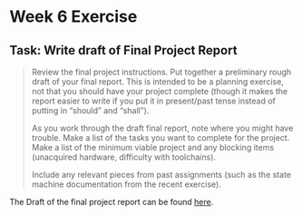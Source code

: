 # Week 6 Exercise

## Task: Write draft of Final Project Report
> Review the final project instructions. Put together a preliminary rough draft of your final report.
> This is intended to be a planning exercise, not that you should have your project complete
> (though it makes the report easier to write if you put it in present/past tense instead of putting
> in “should” and “shall”).
> 
> As you work through the draft final report, note where you might have trouble. Make a list of
> the tasks you want to complete for the project. Make a list of the minimum viable project and
> any blocking items (unacquired hardware, difficulty with toolchains).
> 
> Include any relevant pieces from past assignments (such as the state machine documentation
> from the recent exercise).

The Draft of the final project report can be found [here](TODO).